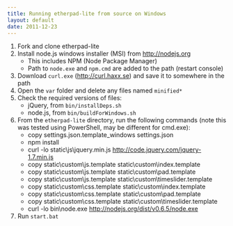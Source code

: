 ```yaml
---
title: Running etherpad-lite from source on Windows 
layout: default
date: 2011-12-23
---
```


1. Fork and clone etherpad-lite
2. Install node.js windows installer (MSI) from http://nodejs.org
    - This includes NPM (Node Package Manager)
    - Path to `node.exe` and `npm.cmd` are added to the path (restart console)
3. Download `curl.exe` (http://curl.haxx.se) and save it to somewhere in the path
4. Open the `var` folder and delete any files named `minified*`
5. Check the required versions of files:
    - jQuery, from `bin/installDeps.sh`
    - node.js, from `bin/buildForWindows.sh`
6. From the `etherpad-lite` directory, run the following commands (note this was tested using PowerShell, may be different for cmd.exe): 
    - copy settings.json.template_windows settings.json
    - npm install
    - curl -lo static\js\jquery.min.js http://code.jquery.com/jquery-1.7.min.js
    - copy static\custom\js.template static\custom\index.template
    - copy static\custom\js.template static\custom\pad.template
    - copy static\custom\js.template static\custom\timeslider.template
    - copy static\custom\css.template static\custom\index.template
    - copy static\custom\css.template static\custom\pad.template
    - copy static\custom\css.template static\custom\timeslider.template
    - curl -lo bin\node.exe http://nodejs.org/dist/v0.6.5/node.exe
7. Run `start.bat`
